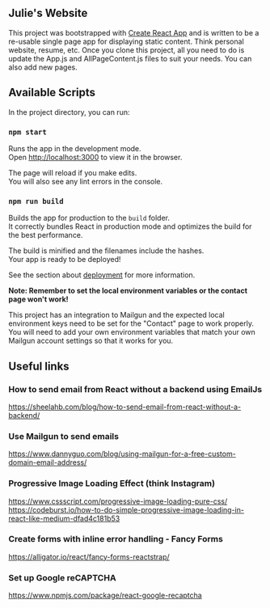 ## Julie's Website

This project was bootstrapped with [Create React App](https://github.com/facebook/create-react-app) and is written to be a re-usable single page app for displaying static content. Think personal website, resume, etc. Once you clone this project, all you need to do is update the App.js and AllPageContent.js files to suit your needs. You can also add new pages.

## Available Scripts

In the project directory, you can run:

### `npm start`

Runs the app in the development mode.<br>
Open [http://localhost:3000](http://localhost:3000) to view it in the browser.

The page will reload if you make edits.<br>
You will also see any lint errors in the console.

### `npm run build`

Builds the app for production to the `build` folder.<br>
It correctly bundles React in production mode and optimizes the build for the best performance.

The build is minified and the filenames include the hashes.<br>
Your app is ready to be deployed!

See the section about [deployment](https://facebook.github.io/create-react-app/docs/deployment) for more information.

**Note: Remember to set the local environment variables or the contact page won't work!**

This project has an integration to Mailgun and the expected local environment keys need to be set for the "Contact" page to work properly. 
You will need to add your own environment variables that match your own Mailgun account settings so that it works for you.

## Useful links

### How to send email from React without a backend using EmailJs
https://sheelahb.com/blog/how-to-send-email-from-react-without-a-backend/

### Use Mailgun to send emails
https://www.dannyguo.com/blog/using-mailgun-for-a-free-custom-domain-email-address/

### Progressive Image Loading Effect (think Instagram)
https://www.cssscript.com/progressive-image-loading-pure-css/
https://codeburst.io/how-to-do-simple-progressive-image-loading-in-react-like-medium-dfad4c181b53

### Create forms with inline error handling - Fancy Forms
https://alligator.io/react/fancy-forms-reactstrap/

### Set up Google reCAPTCHA
https://www.npmjs.com/package/react-google-recaptcha
